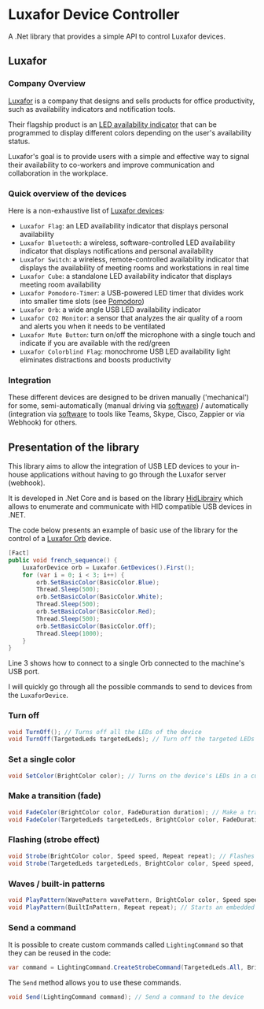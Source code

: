 # Luxafor Device Controller

A .Net library that provides a simple API to control Luxafor devices.

## Luxafor

### Company Overview

[Luxafor](https://luxafor.com) is a company that designs and sells products for office productivity, such as availability indicators and notification tools. 

Their flagship product is an [LED availability indicator](https://luxafor.com/product/flag) that can be programmed to display different colors depending on the user's availability status. 

Luxafor's goal is to provide users with a simple and effective way to signal their availability to co-workers and improve communication and collaboration in the workplace.

### Quick overview of the devices

Here is a non-exhaustive list of [Luxafor devices](https://luxafor.com/products):

- `Luxafor Flag`: an LED availability indicator that displays personal availability
- `Luxafor Bluetooth`: a wireless, software-controlled LED availability indicator that displays notifications and personal availability
- `Luxafor Switch`: a wireless, remote-controlled availability indicator that displays the availability of meeting rooms and workstations in real time
- `Luxafor Cube`: a standalone LED availability indicator that displays meeting room availability
- `Luxafor Pomodoro-Timer`: a USB-powered LED timer that divides work into smaller time slots (see [Pomodoro](https://reefact.net/craftsmanship/tools/pomodoro))
- `Luxafor Orb`: a wide angle USB LED availability indicator
- `Luxafor CO2 Monitor`: a sensor that analyzes the air quality of a room and alerts you when it needs to be ventilated
- `Luxafor Mute Button`: turn on/off the microphone with a single touch and indicate if you are available with the red/green
- `Luxafor Colorblind Flag`: monochrome USB LED availability light eliminates distractions and boosts productivity

### Integration

These different devices are designed to be driven manually ('mechanical') for some, semi-automatically (manual driving via [software](https://luxaformanual.com)) / automatically (integration via [software](https://luxaformanual.com) to tools like Teams, Skype, Cisco, Zappier or via Webhook) for others. 

## Presentation of the library

This library aims to allow the integration of USB LED devices to your in-house applications without having to go through the Luxafor server (webhook).

It is developed in .Net Core and is based on the library [HidLibrairy](https://github.com/mikeobrien/HidLibrary) which allows to enumerate and communicate with HID compatible USB devices in .NET.

The code below presents an example of basic use of the library for the control of a [Luxafor Orb](https://luxafor.com/product/orb/) device.

```csharp
[Fact]
public void french_sequence() {
    LuxaforDevice orb = Luxafor.GetDevices().First();
    for (var i = 0; i < 3; i++) {
        orb.SetBasicColor(BasicColor.Blue);
        Thread.Sleep(500);
        orb.SetBasicColor(BasicColor.White);
        Thread.Sleep(500);
        orb.SetBasicColor(BasicColor.Red);
        Thread.Sleep(500);
        orb.SetBasicColor(BasicColor.Off);
        Thread.Sleep(1000);
    }
}
```

Line 3 shows how to connect to a single Orb connected to the machine's USB port.

I will quickly go through all the possible commands to send to devices from the `LuxaforDevice`.

### Turn off

```csharp
void TurnOff(); // Turns off all the LEDs of the device
void TurnOff(TargetedLeds targetedLeds); // Turn off the targeted LEDs of the device
```

### Set a single color

```csharp
void SetColor(BrightColor color); // Turns on the device's LEDs in a custom color.
```

### Make a transition (fade)

```csharp
void FadeColor(BrightColor color, FadeDuration duration); // Make a transition from all the LEDs of the device to a custom color
void FadeColor(TargetedLeds targetedLeds, BrightColor color, FadeDuration duration); // Performs a transition from the targeted device LEDs to a custom color
```

### Flashing (strobe effect)

```csharp
void Strobe(BrightColor color, Speed speed, Repeat repeat); // Flashes all the LEDs of the device in a custom color
void Strobe(TargetedLeds targetedLeds, BrightColor color, Speed speed, Repeat repeat); // Flashes the targeted device LEDs in a custom color
```

### Waves / built-in patterns

```csharp
void PlayPattern(WavePattern wavePattern, BrightColor color, Speed speed, Repeat repeat); // Starts a wave pattern that targets all the LEDs of the device based on a custom color
void PlayPattern(BuiltInPattern, Repeat repeat); // Starts an embedded pattern that targets all LEDs on the device
```

### Send a command

It is possible to create custom commands called `LightingCommand` so that they can be reused in the code:

```csharp
var command = LightingCommand.CreateStrobeCommand(TargetedLeds.All, BrightColor.Yellow, Speed.FromByte(20), Repeat.Count(3));
```

The `Send` method allows you to use these commands.

```csharp
void Send(LightingCommand command); // Send a command to the device
```
